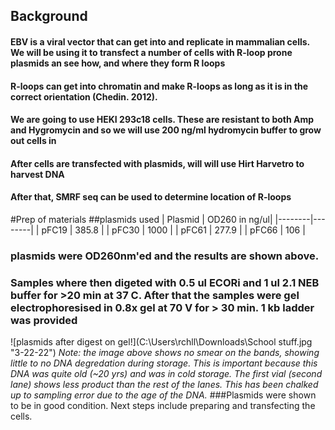 ## Background 
#### EBV is a viral vector that can get into and replicate in mammalian cells. We will be using it to transfect a number of cells with R-loop prone plasmids an see how, and where they form R loops 
#### R-loops can get into chromatin and make R-loops as long as it is in the correct orientation (Chedin. 2012). 
#### We are going to use HEKI 293c18 cells. These are resistant to both Amp and Hygromycin and so we will use 200 ng/ml hydromycin buffer to grow out cells in 
#### After cells are transfected with plasmids, will will use Hirt Harvetro to harvest DNA 
####  After that, SMRF seq can be used to determine location of R-loops 
#Prep of materials 
##plasmids used 
| Plasmid | OD260 in ng/ul| 
|--------|--------|
| pFC19 | 385.8 |
| pFC30 | 1000 | 
| pFC61 | 277.9 |
| pFC66 | 106 | 
### plasmids were OD260nm'ed and the results are shown above. 
### Samples where then digeted with 0.5 ul ECORi and 1 ul 2.1 NEB buffer for >20 min at 37 C. After that the samples were gel electrophoresised in 0.8x gel at 70 V for > 30 min. 1 kb ladder was provided 
![plasmids after digest on gel!](C:\Users\rchll\Downloads\School stuff.jpg "3-22-22")
*Note: the image above shows no smear on the bands, showing little to no DNA degredation during storage. This is important because this DNA was quite old (~20 yrs) and was in cold storage. The first vial (second lane) shows less product than the rest of the lanes. This has been chalked up to sampling error due to the age of the DNA.* 
###Plasmids were shown to be in good condition. Next steps include preparing and transfecting the cells. 
